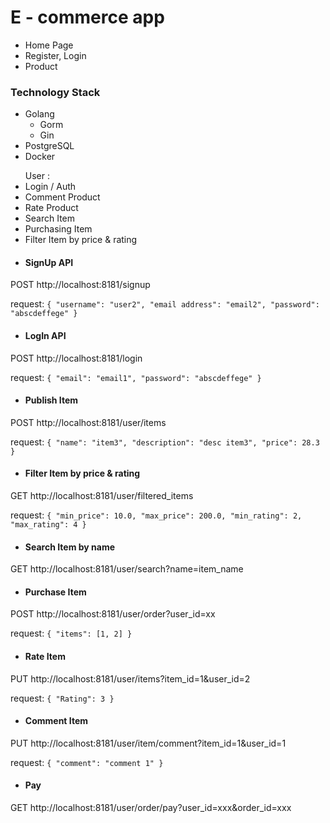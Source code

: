 <h1>E - commerce app</h1>

<ul>
    <li>Home Page</li>
    <li>Register, Login</li>
    <li>Product</li>
</ul>

<h3>Technology Stack</h3>
<ul>
    <li>Golang
        <ul>
            <li>Gorm</li>
            <li>Gin</li>
        </ul>
    </li>
    <li>PostgreSQL</li>
    <li>Docker</li>
</ul>

<ul> User :
<li>Login / Auth</li>
<li>Comment Product</li>
<li>Rate Product</li>
<li>Search Item</li>
<li>Purchasing Item</li>
<li>Filter Item by price & rating</li>
</ul>

* <h4> SignUp API</h4> 
 POST http://localhost:8181/signup

request: `{
    "username": "user2",
    "email address": "email2",
    "password": "abscdeffege"
}`

* <h4> LogIn API </h4> 
POST http://localhost:8181/login

request: `{
"email": "email1",
"password": "abscdeffege"
}`

* <h4> Publish Item </h4> 
POST http://localhost:8181/user/items

request: `{
"name": "item3",
"description": "desc item3",
"price": 28.3
}`

* <h4> Filter Item by price & rating</h4>
GET http://localhost:8181/user/filtered_items

request: `{
"min_price": 10.0,
"max_price": 200.0,
"min_rating": 2,
"max_rating": 4
}`
* <h4> Search Item by name</h4>

GET http://localhost:8181/user/search?name=item_name
* <h4> Purchase Item</h4>
POST http://localhost:8181/user/order?user_id=xx

request: `{
"items": [1, 2]
}`
* <h4> Rate Item</h4>
PUT http://localhost:8181/user/items?item_id=1&user_id=2

request: `{
"Rating": 3
}`
* <h4> Comment Item</h4>
PUT http://localhost:8181/user/item/comment?item_id=1&user_id=1

request: `{
"comment": "comment 1"
}`
* <h4> Pay</h4>
GET http://localhost:8181/user/order/pay?user_id=xxx&order_id=xxx
